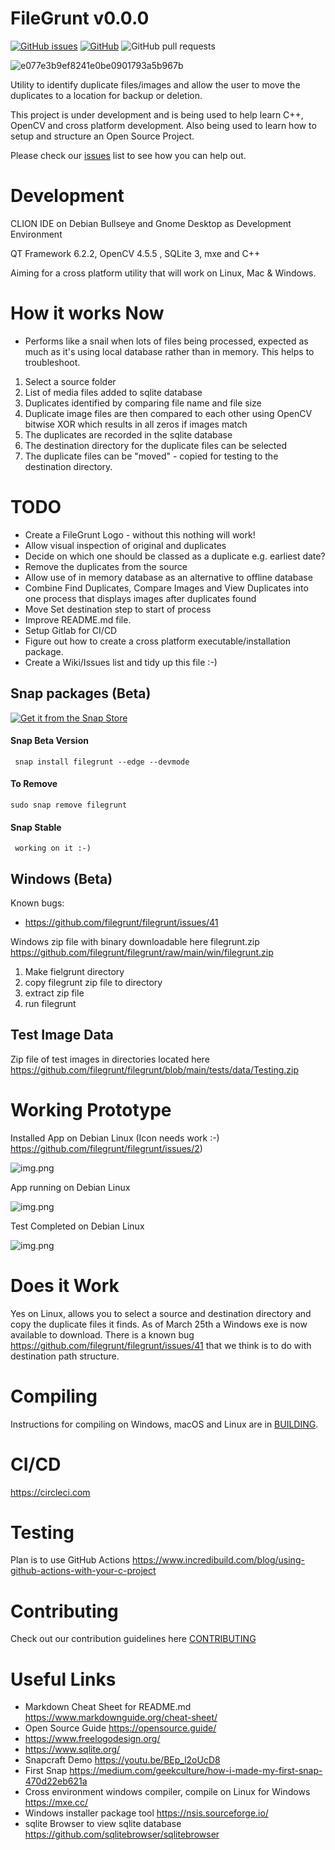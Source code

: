 # FileGrunt v0.0.0
[![GitHub issues](https://img.shields.io/github/issues/filegrunt/filegrunt)](https://github.com/filegrunt/filegrunt/issues)
[![GitHub](https://img.shields.io/github/license/filegrunt/filegrunt)](https://github.com/filegrunt/filegrunt/blob/main/LICENSE)
![GitHub pull requests](https://img.shields.io/github/issues-pr/filegrunt/filegrunt)


![e077e3b9ef8241e0be0901793a5b967b](https://user-images.githubusercontent.com/6379032/155383375-fbe860ee-1910-4f7a-992e-4572451cc676.png)


Utility to identify duplicate files/images and allow the user to move the duplicates to a location for backup or deletion.

This project is under development and is being used to help learn C++, OpenCV and cross platform development. Also being used to learn
how to setup and structure an Open Source Project.

Please check our [issues](https://github.com/filegrunt/filegrunt/issues) list to see how you can help out.

# Development
CLION IDE on Debian Bullseye and Gnome Desktop as Development Environment

QT Framework 6.2.2, OpenCV 4.5.5 , SQLite 3, mxe and C++ 

Aiming for a cross platform utility that will work on Linux, Mac & Windows.

# How it works Now

- Performs like a snail when lots of files being processed, expected as much as it's using local database rather than in memory. This helps to troubleshoot.

1. Select a source folder
2. List of media files added to sqlite database
3. Duplicates identified by comparing file name and file size
4. Duplicate image files are then compared to each other using OpenCV bitwise XOR which results in all zeros if images match
5. The duplicates are recorded in the sqlite database
6. The destination directory for the duplicate files can be selected
7. The duplicate files can be "moved" - copied for testing to the destination directory.

# TODO
- Create a FileGrunt Logo - without this nothing will work!
- Allow visual inspection of original and duplicates
- Decide on which one should be classed as a duplicate e.g. earliest date?
- Remove the duplicates from the source
- Allow use of in memory database as an alternative to offline database
- Combine Find Duplicates, Compare Images and View Duplicates into one process that displays images after duplicates found
- Move Set destination step to start of process
- Improve README.md file.
- Setup Gitlab for CI/CD 
- Figure out how to create a cross platform executable/installation package.
- Create a Wiki/Issues list and tidy up this file :-)

## Snap packages (Beta)

[![Get it from the Snap Store](https://snapcraft.io/static/images/badges/en/snap-store-black.svg)](https://snapcraft.io/filegrunt)

#### Snap Beta Version

     snap install filegrunt --edge --devmode

#### To Remove

    sudo snap remove filegrunt


#### Snap Stable

     working on it :-)

## Windows (Beta)

Known bugs:
- https://github.com/filegrunt/filegrunt/issues/41

Windows zip file with binary downloadable here filegrunt.zip https://github.com/filegrunt/filegrunt/raw/main/win/filegrunt.zip

1. Make fielgrunt directory
2. copy filegrunt zip file to directory
3. extract zip file
4. run filegrunt

## Test Image Data

Zip file of test images in directories located here https://github.com/filegrunt/filegrunt/blob/main/tests/data/Testing.zip

# Working Prototype

Installed App on Debian Linux (Icon needs work :-) https://github.com/filegrunt/filegrunt/issues/2)

![img.png](images/installed_app_debian_linux.png)

App running on Debian Linux

![img.png](images/filegrunt_main.png)

Test Completed on Debian Linux

![img.png](images/filegrunt_run_linux.png)


# Does it Work
Yes on Linux, allows you to select a source and destination directory and copy the duplicate files it finds.
As of March 25th a Windows exe is now available to download. There is a known bug https://github.com/filegrunt/filegrunt/issues/41 that we think is to do with destination path structure.

# Compiling
Instructions for compiling on Windows, macOS and Linux are in [BUILDING](BUILDING.md).

# CI/CD
https://circleci.com

# Testing
Plan is to use GitHub Actions
https://www.incredibuild.com/blog/using-github-actions-with-your-c-project

# Contributing
Check out our contribution guidelines here [CONTRIBUTING](./docs/CONTRIBUTING.md)

# Useful Links
- Markdown Cheat Sheet for README.md https://www.markdownguide.org/cheat-sheet/
- Open Source Guide https://opensource.guide/
- https://www.freelogodesign.org/
- https://www.sqlite.org/
- Snapcraft Demo https://youtu.be/BEp_l2oUcD8
- First Snap https://medium.com/geekculture/how-i-made-my-first-snap-470d22eb621a
- Cross environment windows compiler, compile on Linux for Windows https://mxe.cc/
- Windows installer package tool https://nsis.sourceforge.io/
- sqlite Browser to view sqlite database https://github.com/sqlitebrowser/sqlitebrowser 
